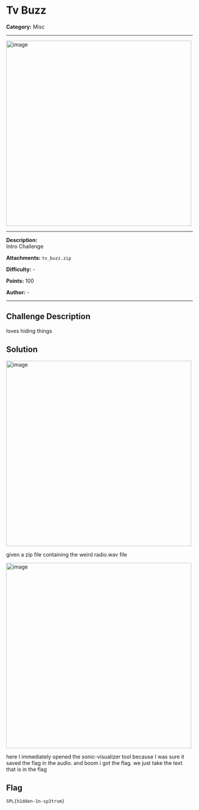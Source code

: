 # Tv Buzz

**Category:** Misc  

---

<img width="500" height="500" alt="image" src="https://github.com/user-attachments/assets/288f9eb3-f7b8-4644-b9c8-a66637fc0c0d" />

---

**Description:**  
Intro Challenge

**Attachments:**  ```tv_buzz.zip``` 

**Difficulty:** -  

**Points:** 100 

**Author:** - 

---

## Challenge Description
loves hiding things

## Solution
<img width="500" height="500" alt="image" src="https://github.com/user-attachments/assets/ade6f4a6-78f3-4505-a28a-8244a7a21525" />

given a zip file containing the weird radio.wav file

<img width="500" height="500" alt="image" src="https://github.com/user-attachments/assets/e0153bd9-c4bf-4260-b7b4-e56b2adc448b" />

here I immediately opened the sonic-visualizer tool because I was sure it saved the flag in the audio. and boom i got the flag. we just take the text that is in the flag

## Flag

```
SPL{h1dden-1n-sp3trum} 
```
